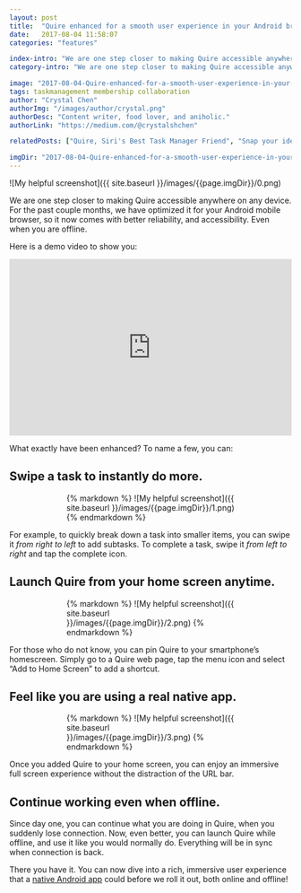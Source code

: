 ```yaml
---
layout: post
title:  "Quire enhanced for a smooth user experience in your Android browser, even offline!"
date:   2017-08-04 11:58:07
categories: "features"

index-intro: "We are one step closer to making Quire accessible anywhere on any device. For the past couple months, we have optimized it for your Android mobile browser, so it now comes with better reliability, and accessibility. Even when you are offline. What exactly have been enhanced? To name a few, you can swipe a task to instantly do more. To quickly break down a task into smaller items, you can swipe it from right to left to add subtasks..."
category-intro: "We are one step closer to making Quire accessible anywhere on any device..."

image: "2017-08-04-Quire-enhanced-for-a-smooth-user-experience-in-your-Android-browser-even-offline/0.png"
tags: taskmanagement membership collaboration
author: "Crystal Chen"
authorImg: "/images/author/crystal.png"
authorDesc: "Content writer, food lover, and aniholic."
authorLink: "https://medium.com/@crystalshchen"

relatedPosts: ["Quire, Siri's Best Task Manager Friend", "Snap your ideas! Introducing Quire for iOS"]

imgDir: "2017-08-04-Quire-enhanced-for-a-smooth-user-experience-in-your-Android-browser-even-offline"
---
```



![My helpful screenshot]({{ site.baseurl }}/images/{{page.imgDir}}/0.png)

We are one step closer to making Quire accessible anywhere on any device. For the past couple months, we have optimized it for your Android mobile browser, so it now comes with better reliability, and accessibility. Even when you are offline.

Here is a demo video to show you:

<center><iframe height="315" src="https://www.youtube.com/embed/VAgiVpCN3aU" frameborder="0" style="max-width: 560px; width: 100%" allowfullscreen></iframe></center>

What exactly have been enhanced? To name a few, you can:

## Swipe a task to instantly do more.

<div style="max-width: 300px; max-height: 533px; margin: 0 auto;">
{% markdown %}
![My helpful screenshot]({{ site.baseurl }}/images/{{page.imgDir}}/1.png)
{% endmarkdown %}
</div>

For example, to quickly break down a task into smaller items, you can swipe it *from right to left* to add subtasks. To complete a task, swipe it *from left to right* and tap the complete icon.

## Launch Quire from your home screen anytime.

<div style="max-width: 300px; max-height: 533px; margin: 0 auto;">
{% markdown %}
![My helpful screenshot]({{ site.baseurl }}/images/{{page.imgDir}}/2.png)
{% endmarkdown %}
</div>

For those who do not know, you can pin Quire to your smartphone’s homescreen. Simply go to a Quire web page, tap the menu icon and select “Add to Home Screen” to add a shortcut.

## Feel like you are using a real native app.

<div style="max-width: 300px; max-height: 533px; margin: 0 auto;">
{% markdown %}
![My helpful screenshot]({{ site.baseurl }}/images/{{page.imgDir}}/3.png)
{% endmarkdown %}
</div>


Once you added Quire to your home screen, you can enjoy an immersive full screen experience without the distraction of the URL bar.

## Continue working even when offline.

Since day one, you can continue what you are doing in Quire, when you suddenly lose connection. Now, even better, you can launch Quire while offline, and use it like you would normally do. Everything will be in sync when connection is back.

There you have it. You can now dive into a rich, immersive user experience that a [native Android app](https://quire.io/faq#q5) could before we roll it out, both online and offline!

[jekyll]:      http://jekyllrb.com
[jekyll-gh]:   https://github.com/jekyll/jekyll
[jekyll-help]: https://github.com/jekyll/jekyll-help
